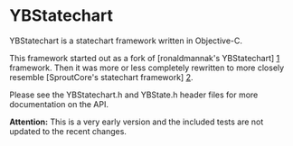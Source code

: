 YBStatechart
============

YBStatechart is a statechart framework written in Objective-C.

This framework started out as a fork of [ronaldmannak's YBStatechart] [1] framework. Then it was more or less completely rewritten to more closely resemble [SproutCore's statechart framework] [2].

Please see the YBStatechart.h and YBState.h header files for more documentation on the API.

**Attention:** This is a very early version and the included tests are not updated to the recent changes.

[1]: https://github.com/ronaldmannak/YBStatechart
[2]: https://github.com/FrozenCanuck/Ki

